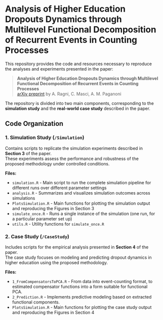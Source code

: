 # Analysis of Higher Education Dropouts Dynamics through Multilevel Functional Decomposition of Recurrent Events in Counting Processes

This repository provides the code and resources necessary to reproduce the analyses and experiments presented in the paper:

> **Analysis of Higher Education Dropouts Dynamics through Multilevel Functional Decomposition of Recurrent Events in Counting Processes**  
> [arXiv preprint](https://arxiv.org/abs/2411.13370)
> by A. Ragni, C. Masci, A. M. Paganoni

The repository is divided into two main components, corresponding to the **simulation study** and the **real-world case study** described in the paper.

## Code Organization


### **1. Simulation Study (`/Simulation`)**

Contains scripts to replicate the simulation experiments described in **Section 3** of the paper.  
These experiments assess the performance and robustness of the proposed methodology under controlled conditions.

**Files:**
- `simulation.R` - Main script to run the complete simulation pipeline for different runs over different parameter settings
- `analysis.R` - Summarizes and visualizes simulation outcomes across simulations
- `PlotsSimulation.R` - Main functions for plotting the simulation output and reproducing the Figures in Section 3
- `simulate_once.R` - Runs a single instance of the simulation (one run, for a particular parameter set up) 
- `utils.R` - Utility functions for `simulate_once.R`

### **2. Case Study (`/CaseStudy`)**

Includes scripts for the empirical analysis presented in **Section 4** of the paper.  
The case study focuses on modeling and predicting dropout dynamics in higher education using the proposed methodology.

**Files:**
- `1_FromCompensatorsToPCA.R` - From data into event-counting format, to estimated compensator functions into a form suitable for functional PCA.  
- `2_Prediction.R` - Implements predictive modeling based on extracted functional components.  
- `PlotsSimulation.R` - Main functions for plotting the case study output and reproducing the Figures in Section 4



